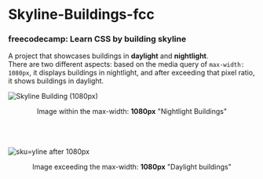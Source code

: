 # Skyline-Buildings-fcc

### freecodecamp: Learn CSS by building skyline

A project that showcases buildings in **daylight** and **nightlight**.<br> There are two different aspects: based on the media query of `max-width: 1080px`, it displays buildings in nightlight, and after exceeding that pixel ratio, it shows buildings in daylight.

![Skyline Building (1080px)](https://github.com/Dhanesha151001/Skyline-Buildings-fcc/assets/103206429/2d221d28-bb2f-480a-9d24-191015c012ca)

<div align="center">Image within the max-width: <strong>1080px</strong> "Nightlight Buildings"</div>

<br>
<br>
<br>

![sku=yline after 1080px](https://github.com/Dhanesha151001/Skyline-Buildings-fcc/assets/103206429/3cce6342-d6d0-4f5c-864e-f1e5b8d1a654)

<div align="center">Image exceeding the max-width: <strong>1080px</strong> "Daylight buildings" </div>
